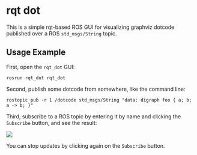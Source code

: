 rqt dot
=======

This is a simple rqt-based ROS GUI for visualizing graphviz dotcode
published over a ROS `std_msgs/String` topic.

## Usage Example

First, open the `rqt_dot` GUI:

```
rosrun rqt_dot rqt_dot
```

Second, publish some dotcode from somewhere, like the command line:

```
rostopic pub -r 1 /dotcode std_msgs/String "data: digraph foo { a; b; a -> b; }"
```

Third, subscribe to a ROS topic by entering it by name and clicking
the `Subscribe` button, and see the result:

![](doc/rqt_dot.png)

You can stop updates by clicking again on the `Subscribe` button.
